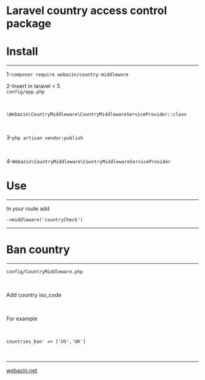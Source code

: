 # Laravel country access control package

# Install

<hr/>

1-`composer require webazin/country-middleware`

2-Insert in laravel < 5
<br>
`config/app.php`

<br>

`\Webazin\CountryMiddleware\CountryMiddlewareServiceProvider::class`

<br>

3-`php artisan vendor:publish`

<br>

4-`Webazin\CountryMiddleware\CountryMiddlewareServiceProvider`

# Use

<hr>

In your route add

`->middleware('countryCheck')`

<hr>

# Ban country

<hr>

`config/CountryMiddleware.php`

<br>

Add country iso_code

<br>

For example

<br>

`countries_ban' => ['US','UK']`

<br>

<hr>

[webazin.net]('https://webazin.net')


